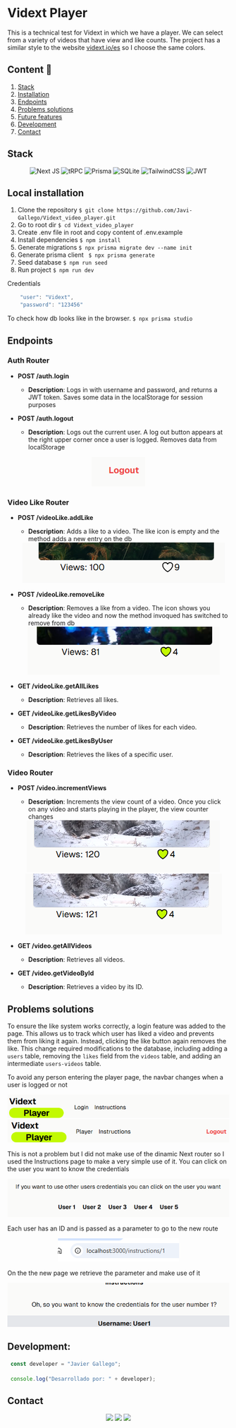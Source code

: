 # Vidext Player

This is a technical test for Vidext in which we have a player. We can select from a variety of videos that have view and like counts. The project has a similar style to the website [vidext.io/es](https://vidext.io/es) so I choose the same colors.

## Content 📝
  <ol>
    <li><a href="#stack">Stack</a></li>
    <li><a href="#local-installation">Installation</a></li>
    <li><a href="#endpoints">Endpoints</a></li>
    <li><a href="#problems-solutions">Problems solutions</a></li>
    <li><a href="#future-features">Future features</a></li>
    <li><a href="#development">Development</a></li>
    <li><a href="#contact">Contact</a></li>
  </ol>

## Stack

<div align="center">

![Next JS](https://img.shields.io/badge/Next-black?style=for-the-badge&logo=next.js&logoColor=white)
![tRPC](https://img.shields.io/badge/tRPC-%232596BE.svg?style=for-the-badge&logo=tRPC&logoColor=white)
![Prisma](https://img.shields.io/badge/Prisma-3982CE?style=for-the-badge&logo=Prisma&logoColor=white)
![SQLite](https://img.shields.io/badge/sqlite-%2307405e.svg?style=for-the-badge&logo=sqlite&logoColor=white)
![TailwindCSS](https://img.shields.io/badge/tailwindcss-%2338B2AC.svg?style=for-the-badge&logo=tailwind-css&logoColor=white)
![JWT](https://img.shields.io/badge/JWT-black?style=for-the-badge&logo=JSON%20web%20tokens)

</div>


## Local installation

1. Clone the repository
` $ git clone https://github.com/Javi-Gallego/Vidext_video_player.git `
2. Go to root dir
` $ cd Vidext_video_player `
3. Create .env file in root and copy content of .env.example
4. Install dependencies
` $ npm install `
5. Generate migrations
` $ npx prisma migrate dev --name init `
6. Generate prisma client
` $ npx prisma generate`
6. Seed database
` $ npm run seed `
7. Run project
` $ npm run dev `

Credentials
``` js
    "user": "Vidext",
    "password": "123456"
```

To check how db looks like in the browser.
` $ npx prisma studio `

## Endpoints

### Auth Router
- **POST /auth.login**
  - **Description**: Logs in with username and password, and returns a JWT token. Saves some data in the localStorage for session purposes

- **POST /auth.logout**
  - **Description**: Logs out the current user. A log out button appears at the right upper corner once a user is logged. Removes data from localStorage
<center><img src="./public/logout.png"/></center>

### Video Like Router
- **POST /videoLike.addLike**
  - **Description**: Adds a like to a video. The like icon is empty and the method adds a new entry on the db
  <center><img src="./public/Like.png"/></center>

- **POST /videoLike.removeLike**
  - **Description**: Removes a like from a video. The icon shows you already like the video and now the method invoqued has switched to remove from db
  <center><img src="./public/Dislike.png"/></center>

- **GET /videoLike.getAllLikes**
  - **Description**: Retrieves all likes.

- **GET /videoLike.getLikesByVideo**
  - **Description**: Retrieves the number of likes for each video.

- **GET /videoLike.getLikesByUser**
  - **Description**: Retrieves the likes of a specific user.

### Video Router
- **POST /video.incrementViews**
  - **Description**: Increments the view count of a video. Once you click on any video and starts playing in the player, the view counter changes
  <center><img src="./public/Views1.png"/></center>
  <center><img src="./public/Views2.png"/></center>

- **GET /video.getAllVideos**
  - **Description**: Retrieves all videos.

- **GET /video.getVideoById**
  - **Description**: Retrieves a video by its ID.

## Problems solutions
To ensure the like system works correctly, a login feature was added to the page. This allows us to track which user has liked a video and prevents them from liking it again. Instead, clicking the like button again removes the like. This change required modifications to the database, including adding a `users` table, removing the `likes` field from the `videos` table, and adding an intermediate `users-videos` table.

To avoid any person entering the player page, the navbar changes when a user is logged or not

<center><img src="./public/NavBar1.png"/></center>
<center><img src="./public/NavBar2.png"/></center>

This is not a problem but I did not make use of the dinamic Next router so I used the Instructions page to make a very simple use of it. You can click on the user you want to know the credentials

<center><img src="./public/DinamicRouter1.png"/></center>

Each user has an ID and is passed as a parameter to go to the new route

<center><img src="./public/DinamicRouter2.png"/></center>

On the the new page we retrieve the parameter and make use of it

<center><img src="./public/DinamicRouter3.png"/></center>

## Development:

``` js
 const developer = "Javier Gallego";

 console.log("Desarrollado por: " + developer);
```  

## Contact
<div align="center">
<a href = "mailto:galgar@gmail.com"><img src="https://img.shields.io/badge/Gmail-C6362C?style=for-the-badge&logo=gmail&logoColor=white" target="_blank"></a>
<a href="https://www.linkedin.com/in/javier-gallego-dev"><img src="https://img.shields.io/badge/-LinkedIn-%230077B5?style=for-the-badge&logo=linkedin&logoColor=white"></a>
<a href="https://github.com/Javi-Gallego"><img src="https://img.shields.io/badge/github-24292F?style=for-the-badge&logo=github&logoColor=white" target="_blank"></a>
</div>